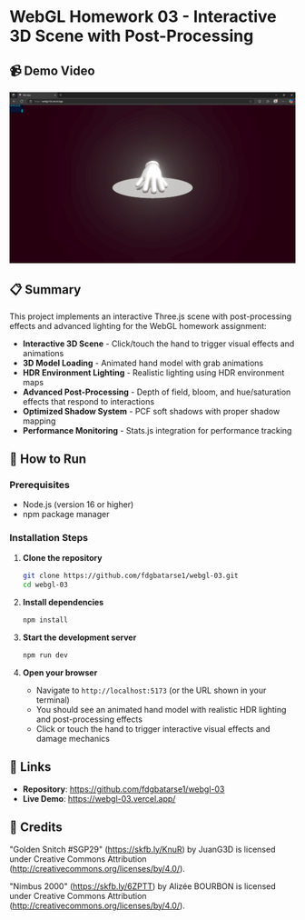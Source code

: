 # WebGL Homework 03 - Interactive 3D Scene with Post-Processing

## 📹 Demo Video

[![Watch the video](/public/images/hand.png)](https://www.loom.com/share/56fc139634b34998807de1084144dd50)

## 📋 Summary

This project implements an interactive Three.js scene with post-processing effects and advanced lighting for the WebGL homework assignment:

- **Interactive 3D Scene** - Click/touch the hand to trigger visual effects and animations
- **3D Model Loading** - Animated hand model with grab animations
- **HDR Environment Lighting** - Realistic lighting using HDR environment maps
- **Advanced Post-Processing** - Depth of field, bloom, and hue/saturation effects that respond to interactions
- **Optimized Shadow System** - PCF soft shadows with proper shadow mapping
- **Performance Monitoring** - Stats.js integration for performance tracking

## 🚀 How to Run

### Prerequisites

- Node.js (version 16 or higher)
- npm package manager

### Installation Steps

1. **Clone the repository**

   ```bash
   git clone https://github.com/fdgbatarse1/webgl-03.git
   cd webgl-03
   ```

2. **Install dependencies**

   ```bash
   npm install
   ```

3. **Start the development server**

   ```bash
   npm run dev
   ```

4. **Open your browser**
   - Navigate to `http://localhost:5173` (or the URL shown in your terminal)
   - You should see an animated hand model with realistic HDR lighting and post-processing effects
   - Click or touch the hand to trigger interactive visual effects and damage mechanics

## 🔗 Links

- **Repository**: https://github.com/fdgbatarse1/webgl-03
- **Live Demo**: https://webgl-03.vercel.app/

## 🅭 Credits

"Golden Snitch #SGP29" (https://skfb.ly/KnuR) by JuanG3D is licensed under Creative Commons Attribution (http://creativecommons.org/licenses/by/4.0/).

"Nimbus 2000" (https://skfb.ly/6ZPTT) by Alizée BOURBON is licensed under Creative Commons Attribution (http://creativecommons.org/licenses/by/4.0/).
